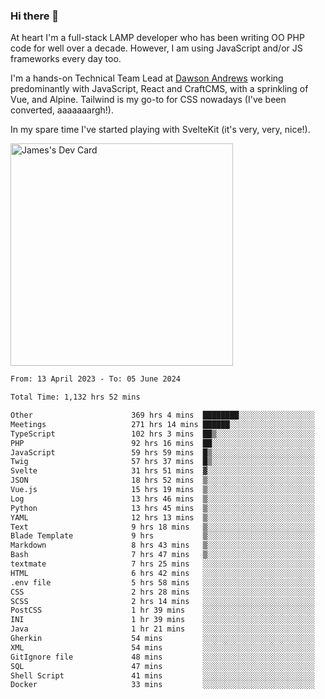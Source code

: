 ### Hi there 👋

<!--
**JamesNock/JamesNock** is a ✨ _special_ ✨ repository because its `README.md` (this file) appears on your GitHub profile.

Here are some ideas to get you started:

- 🔭 I’m currently working on ...
- 🌱 I’m currently learning ...
- 👯 I’m looking to collaborate on ...
- 🤔 I’m looking for help with ...
- 💬 Ask me about ...
- 📫 How to reach me: ...
- 😄 Pronouns: ...
- ⚡ Fun fact: ...
-->
At heart I'm a full-stack LAMP developer who has been writing OO PHP code for well over a decade. However, I am using JavaScript and/or JS frameworks every day too.

I'm a hands-on Technical Team Lead at [Dawson Andrews](https://www.dawsonandrews.com/) working predominantly with JavaScript, React and CraftCMS, with a sprinkling of Vue, and Alpine. Tailwind is my go-to for CSS nowadays (I've been converted, aaaaaaargh!).

In my spare time I've started playing with SvelteKit (it's very, very, nice!).

<a href="https://app.daily.dev/h2onock"><img src="https://api.daily.dev/devcards/v2/XQraFlxE3JPWOlcSuOB2K.png?type=default&r=18u" width="356" alt="James's Dev Card"/></a>

<!--START_SECTION:waka-->

```txt
From: 13 April 2023 - To: 05 June 2024

Total Time: 1,132 hrs 52 mins

Other                      369 hrs 4 mins  ████████░░░░░░░░░░░░░░░░░   32.59 %
Meetings                   271 hrs 14 mins ██████░░░░░░░░░░░░░░░░░░░   23.95 %
TypeScript                 102 hrs 3 mins  ██▒░░░░░░░░░░░░░░░░░░░░░░   09.01 %
PHP                        92 hrs 16 mins  ██░░░░░░░░░░░░░░░░░░░░░░░   08.15 %
JavaScript                 59 hrs 59 mins  █▒░░░░░░░░░░░░░░░░░░░░░░░   05.30 %
Twig                       57 hrs 37 mins  █▒░░░░░░░░░░░░░░░░░░░░░░░   05.09 %
Svelte                     31 hrs 51 mins  ▓░░░░░░░░░░░░░░░░░░░░░░░░   02.81 %
JSON                       18 hrs 52 mins  ▒░░░░░░░░░░░░░░░░░░░░░░░░   01.67 %
Vue.js                     15 hrs 19 mins  ▒░░░░░░░░░░░░░░░░░░░░░░░░   01.35 %
Log                        13 hrs 46 mins  ▒░░░░░░░░░░░░░░░░░░░░░░░░   01.22 %
Python                     13 hrs 45 mins  ▒░░░░░░░░░░░░░░░░░░░░░░░░   01.21 %
YAML                       12 hrs 13 mins  ▒░░░░░░░░░░░░░░░░░░░░░░░░   01.08 %
Text                       9 hrs 18 mins   ▒░░░░░░░░░░░░░░░░░░░░░░░░   00.82 %
Blade Template             9 hrs           ▒░░░░░░░░░░░░░░░░░░░░░░░░   00.80 %
Markdown                   8 hrs 43 mins   ▒░░░░░░░░░░░░░░░░░░░░░░░░   00.77 %
Bash                       7 hrs 47 mins   ▒░░░░░░░░░░░░░░░░░░░░░░░░   00.69 %
textmate                   7 hrs 25 mins   ░░░░░░░░░░░░░░░░░░░░░░░░░   00.66 %
HTML                       6 hrs 42 mins   ░░░░░░░░░░░░░░░░░░░░░░░░░   00.59 %
.env file                  5 hrs 58 mins   ░░░░░░░░░░░░░░░░░░░░░░░░░   00.53 %
CSS                        2 hrs 28 mins   ░░░░░░░░░░░░░░░░░░░░░░░░░   00.22 %
SCSS                       2 hrs 14 mins   ░░░░░░░░░░░░░░░░░░░░░░░░░   00.20 %
PostCSS                    1 hr 39 mins    ░░░░░░░░░░░░░░░░░░░░░░░░░   00.15 %
INI                        1 hr 39 mins    ░░░░░░░░░░░░░░░░░░░░░░░░░   00.15 %
Java                       1 hr 21 mins    ░░░░░░░░░░░░░░░░░░░░░░░░░   00.12 %
Gherkin                    54 mins         ░░░░░░░░░░░░░░░░░░░░░░░░░   00.08 %
XML                        54 mins         ░░░░░░░░░░░░░░░░░░░░░░░░░   00.08 %
GitIgnore file             48 mins         ░░░░░░░░░░░░░░░░░░░░░░░░░   00.07 %
SQL                        47 mins         ░░░░░░░░░░░░░░░░░░░░░░░░░   00.07 %
Shell Script               41 mins         ░░░░░░░░░░░░░░░░░░░░░░░░░   00.06 %
Docker                     33 mins         ░░░░░░░░░░░░░░░░░░░░░░░░░   00.05 %
```

<!--END_SECTION:waka-->
